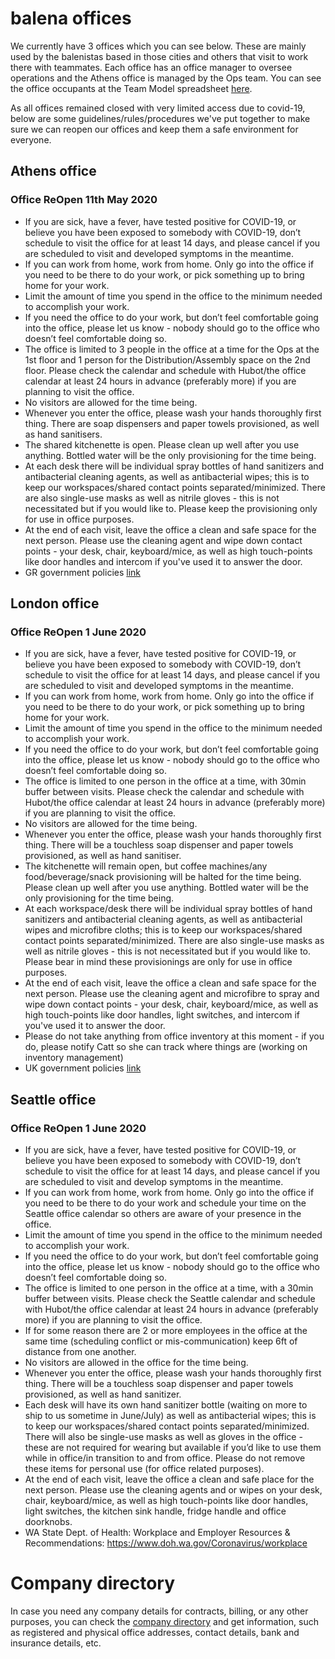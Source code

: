 # balena offices
We currently have 3 offices which you can see below. These are mainly used by the balenistas based in those cities and others that visit to work there with teammates. Each office has an office manager to oversee operations and the Athens office is managed by the Ops team. You can see the office occupants at the Team Model spreadsheet [here](https://docs.google.com/spreadsheets/d/1m1Ln8lfcMaUngbEsaQdbz1Dtts4e8HBj9XsMqBwTeXM/edit#gid=940422639). 

As all offices remained closed with very limited access due to covid-19, below are some guidelines/rules/procedures we've put together to make sure we can reopen our offices and keep them a safe environment for everyone.


## Athens office

### Office ReOpen 11th May 2020 

- If you are sick, have a fever, have tested positive for COVID-19, or believe you have been exposed to somebody with COVID-19, don’t schedule to visit the office for at least 14 days, and please cancel if you are scheduled to visit and developed symptoms in the meantime.
- If you can work from home, work from home. Only go into the office if you need to be there to do your work, or pick something up to bring home for your work.
- Limit the amount of time you spend in the office to the minimum needed to accomplish your work.
- If you need the office to do your work, but don’t feel comfortable going into the office, please let us know - nobody should go to the office who doesn’t feel comfortable doing so.
- The office is limited to 3 people in the office at a time for the Ops at the 1st floor and 1 person for the Distribution/Assembly space on the 2nd floor. Please check the calendar and schedule with Hubot/the office calendar at least 24 hours in advance (preferably more) if you are planning to visit the office.
- No visitors are allowed for the time being.
- Whenever you enter the office, please wash your hands thoroughly first thing. There are soap dispensers and paper towels provisioned, as well as hand sanitisers.
- The shared kitchenette is open. Please clean up well after you use anything. Bottled water will be the only provisioning for the time being.
- At each desk there will be individual spray bottles of  hand sanitizers and antibacterial cleaning agents, as well as antibacterial wipes; this is to keep our workspaces/shared contact points separated/minimized. There are also single-use masks as well as nitrile gloves - this is not necessitated but if you would like to. Please keep the provisioning only for use in office purposes.
- At the end of each visit, leave the office a clean and safe space for the next person. Please use the cleaning agent and wipe down contact points - your desk, chair, keyboard/mice, as well as high touch-points like door handles and intercom if you've used it to answer the door.
- GR government policies [link](https://www.e-nomothesia.gr/kat-ygeia/astheneies/koine-upourgike-apophase-d1a-gp-oik-30612-2020.html)


## London office

### Office ReOpen 1 June 2020 

* If you are sick, have a fever, have tested positive for COVID-19, or believe you have been exposed to somebody with COVID-19, don’t schedule to visit the office for at least 14 days, and please cancel if you are scheduled to visit and developed symptoms in the meantime.
* If you can work from home, work from home. Only go into the office if you need to be there to do your work, or pick something up to bring home for your work.
* Limit the amount of time you spend in the office to the minimum needed to accomplish your work.
* If you need the office to do your work, but don’t feel comfortable going into the office, please let us know - nobody should go to the office who doesn’t feel comfortable doing so.
* The office is limited to one person in the office at a time, with 30min buffer between visits. Please check the calendar and schedule with Hubot/the office calendar at least 24 hours in advance (preferably more) if you are planning to visit the office.
* No visitors are allowed for the time being.
* Whenever you enter the office, please wash your hands thoroughly first thing. There will be a touchless soap dispenser and paper towels provisioned, as well as hand sanitiser.
* The kitchenette will remain open, but coffee machines/any food/beverage/snack provisioning will be halted for the time being. Please clean up well after you use anything. Bottled water will be the only provisioning for the time being.
* At each workspace/desk there will be individual spray bottles of  hand sanitizers and antibacterial cleaning agents, as well as antibacterial wipes and microfibre cloths; this is to keep our workspaces/shared contact points separated/minimized. There are also single-use masks as well as nitrile gloves - this is not necessitated but if you would like to. Please bear in mind these provisionings are only for use in office purposes.
* At the end of each visit, leave the office a clean and safe space for the next person. Please use the cleaning agent and microfibre to spray and wipe down contact points - your desk, chair, keyboard/mice, as well as high touch-points like door handles, light switches, and intercom if you've used it to answer the door.
* Please do not take anything from office inventory at this moment - if you do, please notify Catt so she can track where things are (working on inventory management)
* UK government policies [link](https://www.gov.uk/guidance/working-safely-during-coronavirus-covid-19/offices-and-contact-centres)


## Seattle office

### Office ReOpen 1 June 2020  

* If you are sick, have a fever, have tested positive for COVID-19, or believe you have been exposed to somebody with COVID-19, don’t schedule to visit the office for at least 14 days, and please cancel if you are scheduled to visit and develop symptoms in the meantime.
* If you can work from home, work from home. Only go into the office if you need to be there to do your work and schedule your time on the Seattle office calendar so others are aware of your presence in the office.
* Limit the amount of time you spend in the office to the minimum needed to accomplish your work.
* If you need the office to do your work, but don’t feel comfortable going into the office, please let us know - nobody should go to the office who doesn’t feel comfortable doing so.
* The office is limited to one person in the office at a time, with a 30min buffer between visits. Please check the Seattle calendar and schedule with Hubot/the office calendar at least 24 hours in advance (preferably more) if you are planning to visit the office.
* If for some reason there are 2 or more employees in the office at the same time (scheduling conflict or mis-communication) keep 6ft of distance from one another. 
*  No visitors are allowed in the office for the time being.
* Whenever you enter the office, please wash your hands thoroughly first thing. There will be a touchless soap dispenser and paper towels provisioned, as well as hand sanitizer.
* Each desk will have its own hand sanitizer bottle (waiting on more to ship to us sometime in June/July) as well as antibacterial wipes; this is to keep our workspaces/shared contact points separated/minimized. There will also be single-use masks as well as gloves in the office - these are not required for wearing but available if you’d like to use them while in office/in transition to and from office. Please do not remove these items for personal use (for office related purposes). 
* At the end of each visit, leave the office a clean and safe place for the next person. Please use the cleaning agents and or wipes on your desk, chair, keyboard/mice, as well as high touch-points like door handles, light switches, the kitchen sink handle, fridge handle and office doorknobs.
* WA State Dept. of Health: Workplace and Employer Resources & Recommendations: https://www.doh.wa.gov/Coronavirus/workplace


# Company directory
In case you need any company details for contracts, billing, or any other purposes, you can check the [company directory](https://docs.google.com/spreadsheets/d/140MmCz_t3KZ93YMQ37cFkDR90vkACeq7cq3n0YDvN-g/edit#gid=0) and get information, such as registered and physical office addresses, contact details, bank and insurance details, etc.
